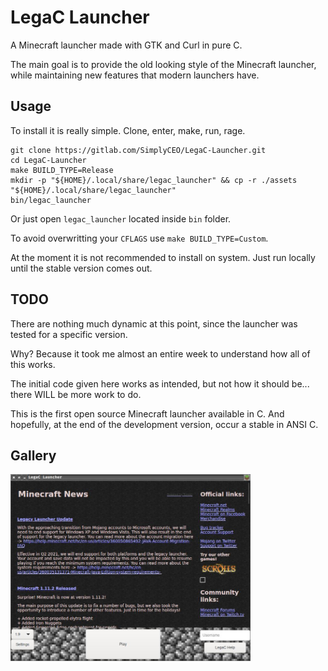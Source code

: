 LegaC Launcher
===============

A Minecraft launcher made with GTK and Curl in pure C.

The main goal is to provide the old looking style of the Minecraft launcher,
while maintaining new features that modern launchers have.

Usage
-----

To install it is really simple. Clone, enter, make, run, rage.
```shell
git clone https://gitlab.com/SimplyCEO/LegaC-Launcher.git
cd LegaC-Launcher
make BUILD_TYPE=Release
mkdir -p "${HOME}/.local/share/legac_launcher" && cp -r ./assets "${HOME}/.local/share/legac_launcher"
bin/legac_launcher
```
Or just open `legac_launcher` located inside `bin` folder.

To avoid overwritting your `CFLAGS` use `make BUILD_TYPE=Custom`.

At the moment it is not recommended to install on system. Just run locally until the stable version comes out.

TODO
----

There are nothing much dynamic at this point, since the launcher was tested
for a specific version.

Why? Because it took me almost an entire week to understand how all of this works.

The initial code given here works as intended, but not how it should be... there
WILL be more work to do.

This is the first open source Minecraft launcher available in C.
And hopefully, at the end of the development version, occur a stable in ANSI C.

Gallery
-------

<p align="left">
  <img src="./.media/screenshots/SCR_2024-12-14_22-15-01.jpeg" width="384" title="LegaC Launcher v0.0.4">
</p>

